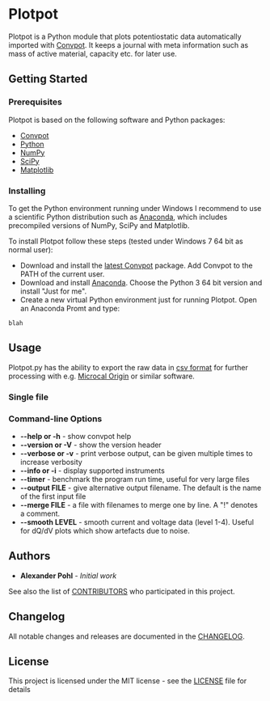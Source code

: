 # Plotpot

Plotpot is a Python module that plots potentiostatic data automatically imported with [Convpot](https://github.com/ahpohl/convpot). It keeps a journal with meta information such as mass of active material, capacity etc. for later use.

## Getting Started

### Prerequisites

Plotpot is based on the following software and Python packages:

* [Convpot](https://github.com/ahpohl/convpot)
* [Python](https://www.python.org/)
* [NumPy](http://www.numpy.org/)
* [SciPy](https://scipy.org/)
* [Matplotlib](https://matplotlib.org/)

### Installing

To get the Python environment running under Windows I recommend to use a scientific Python distribution such as [Anaconda](https://www.continuum.io/downloads), which includes precompiled versions of NumPy, SciPy and Matplotlib.

To install Plotpot follow these steps (tested under Windows 7 64 bit as normal user):

* Download and install the [latest Convpot](https://github.com/ahpohl/convpot/releases/latest) package. Add Convpot to the PATH of the current user.
* Download and install [Anaconda](https://www.continuum.io/downloads). Choose the Python 3 64 bit version and install "Just for me".
* Create a new virtual Python environment just for running Plotpot. Open an Anaconda Promt and type:
```
blah
```

## Usage

Plotpot.py has the ability to export the raw data in [csv format](https://en.wikipedia.org/wiki/Comma-separated_values) for further processing with e.g. [Microcal Origin](http://www.originlab.com/) or similar software.

### Single file



### Command-line Options

* **--help or -h** - show convpot help
* **--version or -V** - show the version header
* **--verbose or -v** - print verbose output, can be given multiple times to increase verbosity
* **--info or -i** - display supported instruments
* **--timer** - benchmark the program run time, useful for very large files
* **--output FILE** - give alternative output filename. The default is the name of the first input file
* **--merge FILE** - a file with filenames to merge one by line. A "!" denotes a comment.
* **--smooth LEVEL** - smooth current and voltage data (level 1-4). Useful for dQ/dV plots which show artefacts due to noise.

## Authors

* **Alexander Pohl** - *Initial work*

See also the list of [CONTRIBUTORS](https://github.com/ahpohl/convpot/blob/master/CONTRIBUTORS.md) who participated in this project.

## Changelog

All notable changes and releases are documented in the [CHANGELOG](https://github.com/ahpohl/convpot/blob/master/CHANGELOG.md).

## License

This project is licensed under the MIT license - see the [LICENSE](LICENSE) file for details
